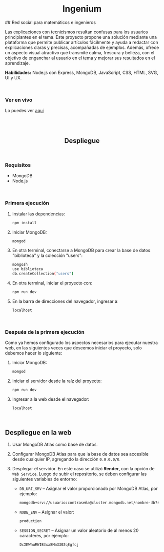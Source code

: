 <br>

<h1 align="center">Ingenium</h1>
## Red social para matemáticos e ingenieros

Las explicaciones con tecnicismos resultan confusas para los usuarios principiantes en el tema. Este proyecto propone una solución mediante una plataforma que permite publicar artículos fácilmente y ayuda a redactar con explicaciones claras y precisas, acompañadas de ejemplos. Además, ofrece un aspecto visual atractivo que transmite calma, frescura y belleza, con el objetivo de enganchar al usuario en el tema y mejorar sus resultados en el aprendizaje.

**Habilidades:** Node.js con Express, MongoDB, JavaScript, CSS, HTML, SVG, UI y UX.

<br>

### Ver en vivo

Lo puedes ver [aquí](https://ingeniumedu.onrender.com/)

<br>
<br>

<h2 align="center">Despliegue</h2>

<br>

### Requisitos
* MongoDB  
* Node.js

<br>

### Primera ejecución

1. Instalar las dependencias:
	```bash
	npm install
	```
2. Iniciar MongoDB:
	```bash
	mongod
	```
3. En otra terminal, conectarse a MongoDB para crear la base de datos "biblioteca" y la colección "users":
	```bash
	mongosh
	use biblioteca
	db.createCollection("users")
	```
4. En otra terminal, iniciar el proyecto con:
	```bash
	npm run dev
	```
5. En la barra de direcciones del navegador, ingresar a:
	```
	localhost
	```

<br>

### Después de la primera ejecución

Como ya hemos configurado los aspectos necesarios para ejecutar nuestra web, en las siguientes veces que deseemos iniciar el proyecto, solo debemos hacer lo siguiente:

1. Iniciar MongoDB:
	```bash
	mongod
	```

2. Iniciar el servidor desde la raíz del proyecto:
	```bash
	npm run dev
	```

3. Ingresar a la web desde el navegador:
	```
	localhost
	```

<br>

## Despliegue en la web

1. Usar MongoDB Atlas como base de datos.
2. Configurar MongoDB Atlas para que la base de datos sea accesible desde cualquier IP, agregando la dirección `0.0.0.0/0`.
3. Desplegar el servidor. En este caso se utilizó **Render**, con la opción de `Web Service`. Luego de subir el repositorio, se deben configurar las siguientes variables de entorno:

	* `DB_URI_SRV` – Asignar el valor proporcionado por MongoDB Atlas, por ejemplo:
		```bash
		mongodb+srv://usuario:contraseña@cluster.mongodb.net/nombre-db?retryWrites=true&w=majority
		```
	* `NODE_ENV` – Asignar el valor:
		```bash
		production
		```
	* `SESSION_SECRET` – Asignar un valor aleatorio de al menos 20 caracteres, por ejemplo:
		```bash
		DcXKWhuRWIB3xx8Mm3302qEgfcj
		```

<br>
